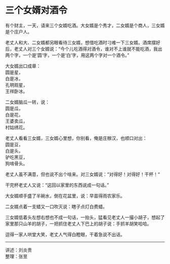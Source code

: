 # 三个女婿对酒令

有个财主，一天，请来三个女婿吃酒。大女婿是个秀才，二女婿是个商人，三女婿是个庄户人。

老丈人和大、二女婿都另眼看待三女婿，想借吃酒时刁难一下三女婿。酒席摆好后，老丈人对三个女婿说：“今个儿吃酒得对酒令，谁对不上谁就不能吃酒，我出两个字，一个是’圆‘字，一个是‘白’字，用这两个字对一个酒令。”

大女婿出口成章：  
圆是星，  
白是冰，  
孔明观星，  
王祥卧冰。

二女婿脑瓜一转，说：  
圆是瓜，  
白是花，  
王婆卖瓜，  
村姑绣花。

老丈人看看三女婿，三女婿心里想，你别看，俺是庄稼汉，也顺口对出：  
圆是豆，  
白是头，  
驴吃黑豆，  
狗啃骨头。

老丈人虽不满意，但也说不出个啥来。对三女婿说：“对得好！对得好！干杯！“

干完杯老丈人又说：“这回以家里的东西说成一句话。”

大女婿顺手盛了半碗水，倒在花盆里，说：早苗得雨农家乐。

二女婿点着一支蜡又一口吹灭说：瞎子点灯白费蜡。

三女婿低着头左想右想也不成一句话，一抬头，猛看见老丈人一撮小胡子，想起了家里那只山羊的胡子，一把抓住老丈人下巴上的胡子说：手抓羊胡笑哈哈。

逗得一家人哄堂大笑，老丈人气得白瞪眼，干着急说不出话。

---

讲述：刘炎贵  
整理：张昱
